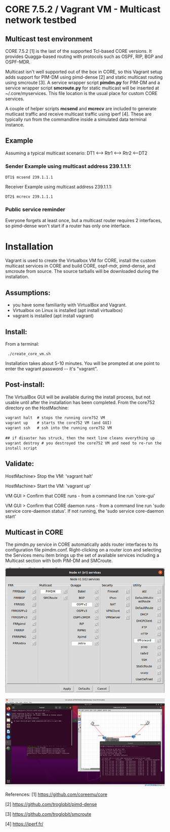 # CORE 7.5.2 / Vagrant VM - Multicast network testbed

## Multicast test environment
CORE 7.5.2 [1] is the last of the supported Tcl-based CORE versions.  It provides Quagga-based routing with protocols such as OSPF, RIP, BGP and OSPF-MDR.

Multicast isn't well supported out of the box in CORE, so this Vagrant setup adds support for PIM-DM using pimd-dense [2] and static multicast routing using smcroute [3].  A service wrapper script **pimdm.py** for PIM-DM and a service wrapper script **smcroute.py** for static multicast will be inserted at ~/.core/myservices.  This file location is the usual place for custom CORE services.

A couple of helper scripts **mcsend** and **mcrecv** are included to generate mutlicast traffic and receive multicast traffic using iperf [4].  These are typically run from the commandline inside a simulated data terminal instance.

## Example
Assuming a typical multicast scenario:  DT1 <--> Rtr1 <--> Rtr2 <--DT2

### Sender Example using multicast address 239.1.1.1:

	DT1$ mcsend 239.1.1.1 

Receiver Example using multicast address 239.1.1.1:

	DT2$ mcrecv 239.1.1.1

### Public service reminder
Everyone forgets at least once, but a multicast router requires 2 interfaces, so pimd-dense won't start if a router has only one interface.

# Installation
Vagrant is used to create the Virtualbox VM for CORE, install the custom multicast services in CORE and build CORE, ospf-mdr, pimd-dense, and smcroute from source.  The source tarballs will be downloaded during the installation.

## Assumptions:
 - you have some familiarity with VirtualBox and Vagrant.  
 - Virtualbox on Linux is installed (apt install virtualbox)
 - vagrant is installed (apt install vagrant)
 
 ## Install:
From a terminal:

     ./create_core_vm.sh

Installation takes about 5-10 minutes.  You will be prompted at one point to enter the vagrant password -- it's "vagrant".

 ## Post-install:
 The VirtualBox GUI will be available during the install process, but not usable until after the installation has been completed.  From the core752 directory on the HostMachine:

    vagrant halt  # stops the running core752 VM
    vagrant up    # starts the core752 VM (and GUI)
    vagrant ssh   # ssh into the running core752 VM
    
    ## if disaster has struck, then the next line cleans everything up
    vagrant destroy # you destroyed the core752 VM and need to re-run the install script

## Validate:
HostMachine> Stop the VM: 'vagrant halt'

HostMachine> Start the VM: 'vagrant up'

VM GUI > Confirm that CORE runs - from a command line run 'core-gui'

VM GUI > Confirm that CORE daemon runs - from a command line run 'sudo service core-daemon status'.  If not running, the 'sudo service core-daemon start'

## Multicast in CORE
The pimdm.py service in CORE automatically adds router interfaces to its configuration file pimdm.conf.
Right-clicking on a router icon and selecting the Services menu item brings up the set of available services including a Multicast section with both PIM-DM and SMCroute.

![alt text](https://github.com/apwiggins/core752/blob/main/Multicast_Services.png?raw=true)

![alt text](https://github.com/apwiggins/core752/blob/main/Multicast_in_CORE.png?raw=true)

 
References:
[1] https://github.com/coreemu/core

[2] https://github.com/troglobit/pimd-dense

[3] https://github.com/troglobit/smcroute

[4] https://iperf.fr/
